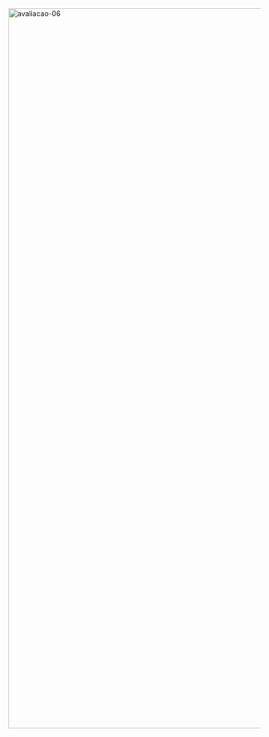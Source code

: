 <img width="1440" alt="avaliacao-06" src="https://github.com/PabloBF/asr_tele/assets/55034604/b5e84771-e982-4dce-9d8c-837710d39338">
